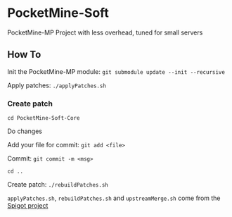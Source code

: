 # PocketMine-Soft

PocketMine-MP Project with less overhead, tuned for small servers

## How To

Init the PocketMine-MP module: `git submodule update --init --recursive`

Apply patches: `./applyPatches.sh`

### Create patch ###

`cd PocketMine-Soft-Core`

Do changes

Add your file for commit: `git add <file>`

Commit: `git commit -m <msg>`

`cd ..`

Create patch: `./rebuildPatches.sh`




`applyPatches.sh`, `rebuildPatches.sh` and `upstreamMerge.sh` come from the [Spigot project](https://github.com/SpigotMC/Spigot)
